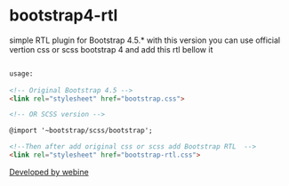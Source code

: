 # bootstrap4-rtl
simple RTL plugin for Bootstrap 4.5.* with this version you can use official vertion css or scss bootstrap 4 and add this rtl bellow it

```html

usage:
 
<!-- Original Bootstrap 4.5 -->
<link rel="stylesheet" href="bootstrap.css">

<!-- OR SCSS version -->

@import '~bootstrap/scss/bootstrap';

<!--Then after add original css or scss add Bootstrap RTL  -->
<link rel="stylesheet" href="bootstrap-rtl.css">
```

[Developed by webine](http://www.webine.ir)



 
